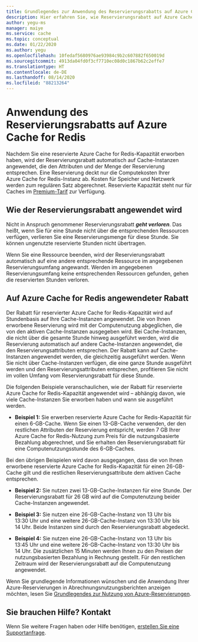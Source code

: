 ```yaml
---
title: Grundlegendes zur Anwendung des Reservierungsrabatts auf Azure Cache for Redis | Microsoft-Dokumentation
description: Hier erfahren Sie, wie Reservierungsrabatt auf Azure Cache for Redis-Instanzen angewendet wird.
author: yegu-ms
manager: maiye
ms.service: cache
ms.topic: conceptual
ms.date: 01/22/2020
ms.author: yegu
ms.openlocfilehash: 10fedaf5680976ae93984c9b2c607882f650019d
ms.sourcegitcommit: 4913da04fd0f3cf7710ec08d0c1867b62c2effe7
ms.translationtype: HT
ms.contentlocale: de-DE
ms.lasthandoff: 08/14/2020
ms.locfileid: "88213264"
---
```

# <a name="how-the-reservation-discount-is-applied-to-azure-cache-for-redis"></a>Anwendung des Reservierungsrabatts auf Azure Cache for Redis

Nachdem Sie eine reservierte Azure Cache for Redis-Kapazität erworben haben, wird der Reservierungsrabatt automatisch auf Cache-Instanzen angewendet, die den Attributen und der Menge der Reservierung entsprechen. Eine Reservierung deckt nur die Computekosten Ihrer Azure Cache for Redis-Instanz ab. Kosten für Speicher und Netzwerk werden zum regulären Satz abgerechnet. Reservierte Kapazität steht nur für Caches im [Premium-Tarif](/https://docs.microsoft.com/azure/azure-cache-for-redis/quickstart-create-redis) zur Verfügung.

## <a name="how-reservation-discount-is-applied"></a>Wie der Reservierungsrabatt angewendet wird

Nicht in Anspruch genommener Reservierungsrabatt ***geht verloren***. Das heißt, wenn Sie für eine Stunde nicht über die entsprechenden Ressourcen verfügen, verlieren Sie eine Reservierungsmenge für diese Stunde. Sie können ungenutzte reservierte Stunden nicht übertragen.

Wenn Sie eine Ressource beenden, wird der Reservierungsrabatt automatisch auf eine andere entsprechende Ressource im angegebenen Reservierungsumfang angewandt. Werden im angegebenen Reservierungsumfang keine entsprechenden Ressourcen gefunden, gehen die reservierten Stunden verloren.

## <a name="discount-applied-to-azure-cache-for-redis"></a>Auf Azure Cache for Redis angewendeter Rabatt

Der Rabatt für reservierter Azure Cache for Redis-Kapazität wird auf Stundenbasis auf Ihre Cache-Instanzen angewendet. Die von Ihnen erworbene Reservierung wird mit der Computenutzung abgeglichen, die von den aktiven Cache-Instanzen ausgegeben wird. Bei Cache-Instanzen, die nicht über die gesamte Stunde hinweg ausgeführt werden, wird die Reservierung automatisch auf andere Cache-Instanzen angewendet, die den Reservierungsattributen entsprechen. Der Rabatt kann auf Cache-Instanzen angewendet werden, die gleichzeitig ausgeführt werden. Wenn Sie nicht über Cache-Instanzen verfügen, die eine ganze Stunde ausgeführt werden und den Reservierungsattributen entsprechen, profitieren Sie nicht im vollen Umfang vom Reservierungsrabatt für diese Stunde.

Die folgenden Beispiele veranschaulichen, wie der Rabatt für reservierte Azure Cache for Redis-Kapazität angewendet wird – abhängig davon, wie viele Cache-Instanzen Sie erworben haben und wann sie ausgeführt werden.

* **Beispiel 1:** Sie erwerben reservierte Azure Cache for Redis-Kapazität für einen 6-GB-Cache. Wenn Sie einen 13-GB-Cache verwenden, der den restlichen Attributen der Reservierung entspricht, werden 7 GB Ihrer Azure Cache for Redis-Nutzung zum Preis für die nutzungsbasierte Bezahlung abgerechnet, und Sie erhalten den Reservierungsrabatt für eine Computenutzungsstunde des 6-GB-Caches.

Bei den übrigen Beispielen wird davon ausgegangen, dass die von Ihnen erworbene reservierte Azure Cache for Redis-Kapazität für einen 26-GB-Cache gilt und die restlichen Reservierungsattribute dem aktiven Cache entsprechen.

* **Beispiel 2:** Sie nutzen zwei 13-GB-Cache-Instanzen für eine Stunde. Der Reservierungsrabatt für 26 GB wird auf die Computenutzung beider Cache-Instanzen angewendet.

* **Beispiel 3:** Sie nutzen eine 26-GB-Cache-Instanz von 13 Uhr bis 13:30 Uhr und eine weitere 26-GB-Cache-Instanz von 13:30 Uhr bis 14 Uhr. Beide Instanzen sind durch den Reservierungsrabatt abgedeckt.

* **Beispiel 4:** Sie nutzen eine 26-GB-Cache-Instanz von 13 Uhr bis 13:45 Uhr und eine weitere 26-GB-Cache-Instanz von 13:30 Uhr bis 14 Uhr. Die zusätzlichen 15 Minuten werden Ihnen zu den Preisen der nutzungsbasierten Bezahlung in Rechnung gestellt. Für den restlichen Zeitraum wird der Reservierungsrabatt auf die Computenutzung angewendet.

Wenn Sie grundlegende Informationen wünschen und die Anwendung Ihrer Azure-Reservierungen in Abrechnungsnutzungsberichten anzeigen möchten, lesen Sie [Grundlegendes zur Nutzung von Azure-Reservierungen](/azure/billing/billing-understand-reserved-instance-usage-ea).

## <a name="need-help-contact-us"></a>Sie brauchen Hilfe? Kontakt
Wenn Sie weitere Fragen haben oder Hilfe benötigen, [erstellen Sie eine Supportanfrage](https://go.microsoft.com/fwlink/?linkid=2083458).
